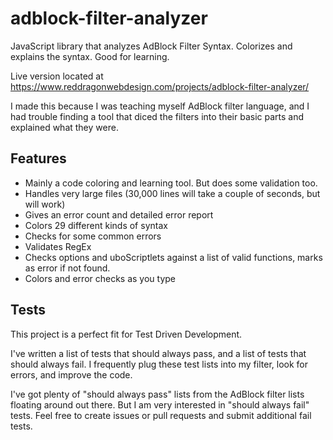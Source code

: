 # adblock-filter-analyzer
JavaScript library that analyzes AdBlock Filter Syntax. Colorizes and explains the syntax. Good for learning.

Live version located at https://www.reddragonwebdesign.com/projects/adblock-filter-analyzer/

I made this because I was teaching myself AdBlock filter language, and I had trouble finding a tool that diced the filters into their basic parts and explained what they were.

## Features

- Mainly a code coloring and learning tool. But does some validation too.
- Handles very large files (30,000 lines will take a couple of seconds, but will work)
- Gives an error count and detailed error report
- Colors 29 different kinds of syntax
- Checks for some common errors
- Validates RegEx
- Checks options and uboScriptlets against a list of valid functions, marks as error if not found.
- Colors and error checks as you type

## Tests

This project is a perfect fit for Test Driven Development.

I've written a list of tests that should always pass, and a list of tests that should always fail. I frequently plug these test lists into my filter, look for errors, and improve the code.

I've got plenty of "should always pass" lists from the AdBlock filter lists floating around out there. But I am very interested in "should always fail" tests. Feel free to create issues or pull requests and submit additional fail tests.